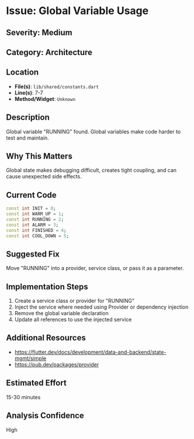 # Issue: Global Variable Usage

## Severity: Medium

## Category: Architecture

## Location
- **File(s)**: `lib/shared/constants.dart`
- **Line(s)**: 7-7
- **Method/Widget**: `Unknown`

## Description
Global variable "RUNNING" found. Global variables make code harder to test and maintain.

## Why This Matters
Global state makes debugging difficult, creates tight coupling, and can cause unexpected side effects.

## Current Code
```dart
const int INIT = 0;
const int WARM_UP = 1;
const int RUNNING = 2;
const int ALARM = 3;
const int FINISHED = 4;
const int COOL_DOWN = 5; 
```

## Suggested Fix
Move "RUNNING" into a provider, service class, or pass it as a parameter.

## Implementation Steps
1. Create a service class or provider for "RUNNING"
2. Inject the service where needed using Provider or dependency injection
3. Remove the global variable declaration
4. Update all references to use the injected service

## Additional Resources
- https://flutter.dev/docs/development/data-and-backend/state-mgmt/simple
- https://pub.dev/packages/provider

## Estimated Effort
15-30 minutes

## Analysis Confidence
High
